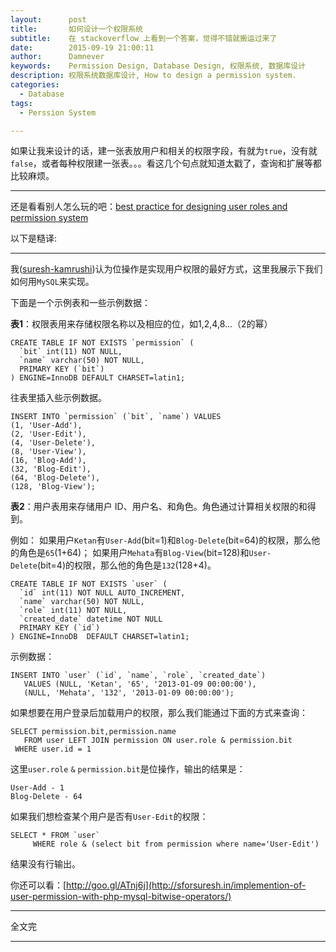 ```yaml
---
layout:      post
title:       如何设计一个权限系统
subtitle:    在 stackoverflow 上看到一个答案，觉得不错就搬运过来了
date:        2015-09-19 21:00:11
author:      Damnever
keywords:    Permission Design, Database Design, 权限系统, 数据库设计
description: 权限系统数据库设计, How to design a permission system.
categories:
  - Database
tags:
  - Perssion System

---
```


如果让我来设计的话，建一张表放用户和相关的权限字段，有就为`true`，没有就`false`，或者每种权限建一张表。。。看这几个句点就知道太戳了，查询和扩展等都比较麻烦。

---

还是看看别人怎么玩的吧：[best practice for designing user roles and permission system](http://stackoverflow.com/questions/333620/best-practice-for-designing-user-roles-and-permission-system/25643919#25643919)

以下是糙译:

---

我([suresh-kamrushi](http://stackoverflow.com/users/1900692/suresh-kamrushi))认为位操作是实现用户权限的最好方式，这里我展示下我们如何用`MySQL`来实现。

下面是一个示例表和一些示例数据：

**表1**：权限表用来存储权限名称以及相应的位，如1,2,4,8...（2的幂）

```
CREATE TABLE IF NOT EXISTS `permission` (
  `bit` int(11) NOT NULL,
  `name` varchar(50) NOT NULL,
  PRIMARY KEY (`bit`)
) ENGINE=InnoDB DEFAULT CHARSET=latin1;
```

往表里插入些示例数据。

```
INSERT INTO `permission` (`bit`, `name`) VALUES
(1, 'User-Add'),
(2, 'User-Edit'),
(4, 'User-Delete'),
(8, 'User-View'),
(16, 'Blog-Add'),
(32, 'Blog-Edit'),
(64, 'Blog-Delete'),
(128, 'Blog-View');
```

**表2**：用户表用来存储用户 ID、用户名、和角色。角色通过计算相关权限的和得到。

例如：
如果用户`Ketan`有`User-Add`(bit=1)和`Blog-Delete`(bit=64)的权限，那么他的角色是`65`(1+64)；
如果用户`Mehata`有`Blog-View`(bit=128)和`User-Delete`(bit=4)的权限，那么他的角色是`132`(128+4)。

```
CREATE TABLE IF NOT EXISTS `user` (
  `id` int(11) NOT NULL AUTO_INCREMENT,
  `name` varchar(50) NOT NULL,
  `role` int(11) NOT NULL,
  `created_date` datetime NOT NULL
  PRIMARY KEY (`id`)
) ENGINE=InnoDB  DEFAULT CHARSET=latin1;
```

示例数据：

```
INSERT INTO `user` (`id`, `name`, `role`, `created_date`)
   VALUES (NULL, 'Ketan', '65', '2013-01-09 00:00:00'),
   (NULL, 'Mehata', '132', '2013-01-09 00:00:00');
```

如果想要在用户登录后加载用户的权限，那么我们能通过下面的方式来查询：

```
SELECT permission.bit,permission.name  
   FROM user LEFT JOIN permission ON user.role & permission.bit
 WHERE user.id = 1
```

这里`user.role` `&` `permission.bit`是位操作，输出的结果是：

```
User-Add - 1
Blog-Delete - 64
```

如果我们想检查某个用户是否有`User-Edit`的权限：

```
SELECT * FROM `user` 
     WHERE role & (select bit from permission where name='User-Edit')
```

结果没有行输出。

你还可以看：[http://goo.gl/ATnj6j](http://sforsuresh.in/implemention-of-user-permission-with-php-mysql-bitwise-operators/)

---

全文完

***